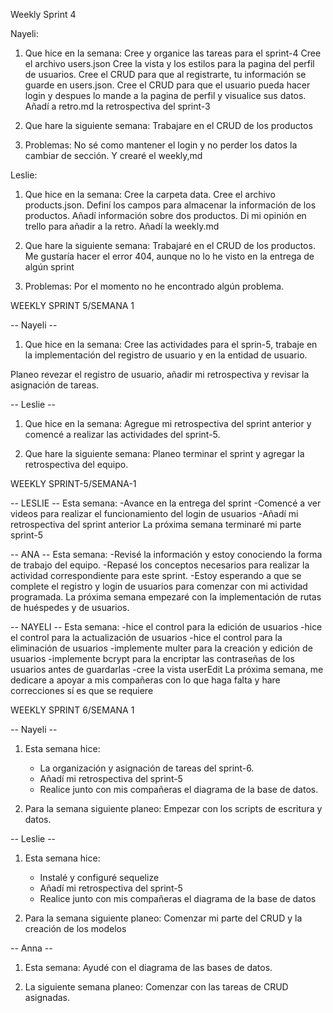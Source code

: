 Weekly Sprint 4

Nayeli: 

1. Que hice en la semana:
Cree y organice las tareas para el sprint-4
Cree el archivo users.json
Cree la vista y los estilos para la pagina del perfil de usuarios.
Cree el CRUD para que al registrarte, tu información se guarde en users.json.
Cree el CRUD para que el usuario pueda hacer login y despues lo mande a la pagina de perfil y visualice sus datos.
Añadí a retro.md la retrospectiva del sprint-3

2. Que hare la siguiente semana:
Trabajare en el CRUD de los productos

3. Problemas:
No sé como mantener el login y no perder los datos la cambiar de sección.
Y crearé el weekly,md

Leslie:

1. Que hice en la semana:
Cree la carpeta data.
Cree el archivo products.json.
Definí los campos para almacenar la información de los productos.
Añadí información sobre dos productos.
Di mi opinión en trello para añadir a la retro.
Añadí la weekly.md

2. Que hare la siguiente semana:
Trabajaré en el CRUD de los productos.
Me gustaría hacer el error 404, aunque no lo he visto en la entrega de algún sprint

3. Problemas:
Por el momento no he encontrado algún problema.


WEEKLY SPRINT 5/SEMANA 1

-- Nayeli --
1. Que hice en la semana:
Cree las actividades para el sprin-5, trabaje en la implementación del registro de usuario y en la entidad de usuario. 
 

Planeo revezar el registro de usuario, añadir mi retrospectiva y revisar la asignación de tareas.

-- Leslie --
1. Que hice en la semana:
Agregue mi retrospectiva del sprint anterior y comencé a realizar las actividades del sprint-5. 

2. Que hare la siguiente semana: 
Planeo terminar el sprint y agregar la retrospectiva del equipo.

WEEKLY SPRINT-5/SEMANA-1

-- LESLIE --
Esta semana:
-Avance en la entrega del sprint
-Comencé a ver videos para realizar el funcionamiento del login de usuarios
-Añadí mi retrospectiva del sprint anterior
La próxima semana terminaré mi parte sprint-5

-- ANA --
Esta semana:
-Revisé la información y estoy conociendo la forma de trabajo del equipo.
-Repasé los conceptos necesarios para realizar la actividad correspondiente para este sprint.
-Estoy esperando a que se complete el registro y login de usuarios para comenzar con mi actividad programada.
La próxima semana empezaré con la implementación de rutas de huéspedes y de usuarios.

-- NAYELI --
Esta semana:
-hice el control para la edición de usuarios
-hice el control para la actualización de usuarios
-hice el control para la eliminación de usuarios
-implemente multer para la creación y edición de usuarios
-implemente bcrypt para la encriptar las contraseñas de los usuarios antes de guardarlas
-cree la vista userEdit
La próxima semana, me dedicare a apoyar a mis compañeras con lo que haga falta y hare correcciones sí es que se requiere

WEEKLY SPRINT 6/SEMANA 1

-- Nayeli --
1. Esta semana hice:
    * La organización y asignación de tareas del sprint-6.
    * Añadí mi retrospectiva del sprint-5
    * Realice junto con mis compañeras el diagrama de la base de datos.

2. Para la semana siguiente planeo: Empezar con los scripts de escritura y datos.

-- Leslie --
1. Esta semana hice:
    * Instalé y configuré sequelize
    * Añadí mi retrospectiva del sprint-5
    * Realice junto con mis compañeras el diagrama de la base de datos

2. Para la semana siguiente planeo: Comenzar mi parte del CRUD y la creación de los modelos

-- Anna --
1. Esta semana: Ayudé con el diagrama de las bases de datos.

2. La siguiente semana planeo: Comenzar con las tareas de CRUD asignadas.

